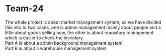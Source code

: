 # Team-24
The whole project is about market management system, so we have divided this into to two cases, one is admin management mainly about people and a little about goods selling now, the other is about repository management which is easier to check the inventory.  
Part A is about a admin background management system.  
Part B is about a warehouse management system  
  
